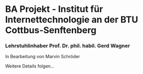 # BA Projekt - Institut für Internettechnologie an der BTU Cottbus-Senftenberg
### Lehrstuhlinhaber Prof. Dr. phil. habil. Gerd Wagner

In Bearbeitung von Marvin Schröder

Weitere Details folgen...
